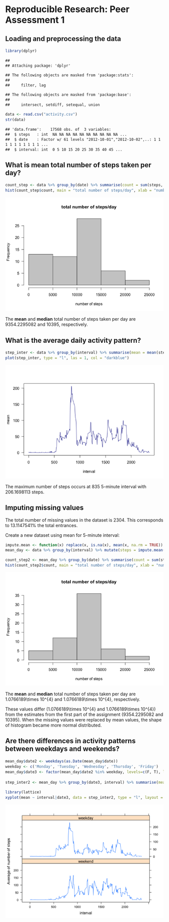 # Reproducible Research: Peer Assessment 1


## Loading and preprocessing the data

```r
library(dplyr)
```

```
## 
## Attaching package: 'dplyr'
```

```
## The following objects are masked from 'package:stats':
## 
##     filter, lag
```

```
## The following objects are masked from 'package:base':
## 
##     intersect, setdiff, setequal, union
```

```r
data <- read.csv("activity.csv")
str(data)
```

```
## 'data.frame':	17568 obs. of  3 variables:
##  $ steps   : int  NA NA NA NA NA NA NA NA NA NA ...
##  $ date    : Factor w/ 61 levels "2012-10-01","2012-10-02",..: 1 1 1 1 1 1 1 1 1 1 ...
##  $ interval: int  0 5 10 15 20 25 30 35 40 45 ...
```

## What is mean total number of steps taken per day?


```r
count_step <- data %>% group_by(date) %>% summarise(count = sum(steps, na.rm = TRUE))
hist(count_step$count, main = "total number of steps/day", xlab = "number of steps", las = 1, col = "grey80")
```

![](PA1_template_files/figure-html/unnamed-chunk-2-1.png)<!-- -->


The **mean** and **median** total number of steps taken per day are 9354.2295082 and 10395, respectively.


## What is the average daily activity pattern?

```r
step_inter <- data %>% group_by(interval) %>% summarise(mean = mean(steps, na.rm = TRUE))
plot(step_inter, type = "l", las = 1, col = "darkblue")
```

![](PA1_template_files/figure-html/unnamed-chunk-3-1.png)<!-- -->

The maximum number of steps occurs at 835 5-minute interval with 206.1698113 steps.

## Imputing missing values
The total number of missing values in the dataset is 2304. This corresponds to 13.1147541% the total entrances.

Create a new dataset using mean for 5-minute interval:


```r
impute.mean <- function(x) replace(x, is.na(x), mean(x, na.rm = TRUE))
mean_day <- data %>% group_by(interval) %>% mutate(steps = impute.mean(steps))
```


```r
count_step2 <- mean_day %>% group_by(date) %>% summarise(count = sum(steps, na.rm = TRUE))
hist(count_step2$count, main = "total number of steps/day", xlab = "number of steps", las = 1, col = "grey80")
```

![](PA1_template_files/figure-html/unnamed-chunk-5-1.png)<!-- -->

The **mean** and **median** total number of steps taken per day are 1.0766189\times 10^{4} and 1.0766189\times 10^{4}, respectively.

These values differ (1.0766189\times 10^{4} and 1.0766189\times 10^{4}) from the estimates from the first part of the assignment (9354.2295082 and 10395). When the missing values were replaced by mean values, the shape of histogram became more normal distributed.

## Are there differences in activity patterns between weekdays and weekends?

```r
mean_day$date2 <- weekdays(as.Date(mean_day$date))
weekday <- c('Monday', 'Tuesday', 'Wednesday', 'Thursday', 'Friday')
mean_day$date3 <- factor(mean_day$date2 %in% weekday, levels=c(F, T), labels = c('weekend', 'weekday'))

step_inter2 <- mean_day %>% group_by(date3, interval) %>% summarise(mean = mean(steps, na.rm = TRUE))
```


```r
library(lattice)
xyplot(mean ~ interval|date3, data = step_inter2, type = "l", layout = c(1,2), ylab = "Average of number of steps")
```

![](PA1_template_files/figure-html/unnamed-chunk-7-1.png)<!-- -->


